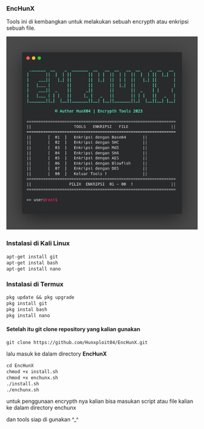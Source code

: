 ### EncHunX
Tools ini di kembangkan untuk melakukan sebuah encrypth atau enkripsi sebuah file. 

<img src="https://github.com/Hunxploit04/EncHunX/blob/main/enchun.png">

### Instalasi di Kali Linux
```
apt-get install git
apt-get instal bash
apt-get install nano 
```
### Instalasi di Termux
```
pkg update && pkg upgrade
pkg install git
pkg instal bash
pkg install nano 
```

#### Setelah itu git clone repository yang kalian gunakan
```
git clone https://github.com/Hunxploit04/EncHunX.git
```

lalu masuk ke dalam directory **EncHunX**
```
cd EncHunX
chmod +x install.sh 
chmod +x enchunx.sh
./install.sh
./enchunx.sh
```
untuk penggunaan encrypth nya kalian bisa masukan script atau file kalian ke dalam directory enchunx 

dan tools siap di gunakan ^_^

